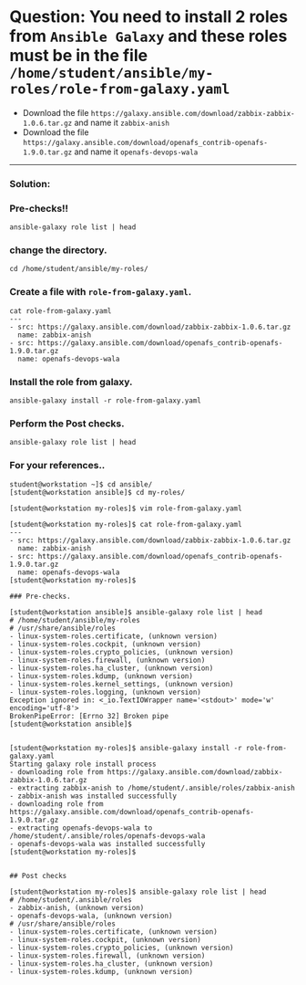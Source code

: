 
# Question: You need to install 2 roles from `Ansible Galaxy` and these roles must be in the file `/home/student/ansible/my-roles/role-from-galaxy.yaml`
- Download the file `https://galaxy.ansible.com/download/zabbix-zabbix-1.0.6.tar.gz` and name it `zabbix-anish`
- Download the file `https://galaxy.ansible.com/download/openafs_contrib-openafs-1.9.0.tar.gz` and name it `openafs-devops-wala`
---


### Solution:

### Pre-checks!!
```
ansible-galaxy role list | head
```

### change the directory.
```
cd /home/student/ansible/my-roles/
```

### Create a file with `role-from-galaxy.yaml`. 
```
cat role-from-galaxy.yaml 
---
- src: https://galaxy.ansible.com/download/zabbix-zabbix-1.0.6.tar.gz
  name: zabbix-anish
- src: https://galaxy.ansible.com/download/openafs_contrib-openafs-1.9.0.tar.gz
  name: openafs-devops-wala
```

### Install the role from galaxy.
```
ansible-galaxy install -r role-from-galaxy.yaml
```

### Perform the Post checks.

```
ansible-galaxy role list | head
```


### For your references..



```
student@workstation ~]$ cd ansible/
[student@workstation ansible]$ cd my-roles/

[student@workstation my-roles]$ vim role-from-galaxy.yaml

[student@workstation my-roles]$ cat role-from-galaxy.yaml 
---
- src: https://galaxy.ansible.com/download/zabbix-zabbix-1.0.6.tar.gz
  name: zabbix-anish
- src: https://galaxy.ansible.com/download/openafs_contrib-openafs-1.9.0.tar.gz
  name: openafs-devops-wala
[student@workstation my-roles]$

### Pre-checks.

[student@workstation ansible]$ ansible-galaxy role list | head
# /home/student/ansible/my-roles
# /usr/share/ansible/roles
- linux-system-roles.certificate, (unknown version)
- linux-system-roles.cockpit, (unknown version)
- linux-system-roles.crypto_policies, (unknown version)
- linux-system-roles.firewall, (unknown version)
- linux-system-roles.ha_cluster, (unknown version)
- linux-system-roles.kdump, (unknown version)
- linux-system-roles.kernel_settings, (unknown version)
- linux-system-roles.logging, (unknown version)
Exception ignored in: <_io.TextIOWrapper name='<stdout>' mode='w' encoding='utf-8'>
BrokenPipeError: [Errno 32] Broken pipe
[student@workstation ansible]$


[student@workstation my-roles]$ ansible-galaxy install -r role-from-galaxy.yaml 
Starting galaxy role install process
- downloading role from https://galaxy.ansible.com/download/zabbix-zabbix-1.0.6.tar.gz
- extracting zabbix-anish to /home/student/.ansible/roles/zabbix-anish
- zabbix-anish was installed successfully
- downloading role from https://galaxy.ansible.com/download/openafs_contrib-openafs-1.9.0.tar.gz
- extracting openafs-devops-wala to /home/student/.ansible/roles/openafs-devops-wala
- openafs-devops-wala was installed successfully
[student@workstation my-roles]$


## Post checks

[student@workstation my-roles]$ ansible-galaxy role list | head
# /home/student/.ansible/roles
- zabbix-anish, (unknown version)
- openafs-devops-wala, (unknown version)
# /usr/share/ansible/roles
- linux-system-roles.certificate, (unknown version)
- linux-system-roles.cockpit, (unknown version)
- linux-system-roles.crypto_policies, (unknown version)
- linux-system-roles.firewall, (unknown version)
- linux-system-roles.ha_cluster, (unknown version)
- linux-system-roles.kdump, (unknown version)


```
